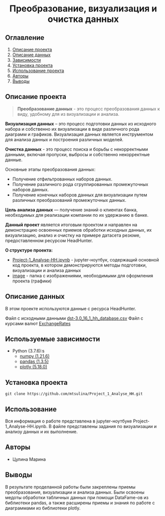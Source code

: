 # <center> Преобразование, визуализация и очистка данных </center>
## Оглавление
1. [Описание проекта](#Описание-проекта)
2. [Описание данных](#Описание-данных)
3. [Зависимости](#Используемые-зависимости)
4. [Установка проекта](#Установка-проекта)
5. [Использование проекта](#Использование-проекта)
6. [Авторы](#Авторы)
7. [Выводы](Использование-проекта)

## Описание проекта

>**Преобразование данных** - это процесс преобразования данных к виду, удобному для из визуализации и анализа.

**Визуализация данных** – это процесс подготовки данных из исходного набора и собственно их визуализации в виде различного рода диаграмм и графиков. Визуализация данных является инструментом для анализа данных и построения различных моделей.

**Очистка данных** - это процесс поиска и борьбы с некорректными данными, включая пропуски, выбросы и собственно некорректные данные.


Основные этапы преобразования данных:
* Получение отфильтрованных наборов данных.
* Получение различного рода сгруппированных промежуточных наборов данных.
* Получение конечных наборов данных для визуализации путем различных преобразований промежуточных данных.

**Цель анализа данных** — получение знаний о клиентах банка, необходимых для реализации компании по их удержанию в банке.

**Данный проект** является итоговым проектом и направлен на демонстрацию освоенных приемов обработки исходных данных, их визуализацию, анализ и очистку на примере датасета резюме, предоставленном ресурсом HeadHunter.

**О структуре проекта:**
* [Project-1_Analyse-HH.ipynb](./Project-1_Analyse-HH.ipynb) - jupyter-ноутбук, содержащий основной код проекта, в котором демонстрируются методы подготовки, визуализации и анализа данных
* [image](./image) - папка с изображениями, необходимыми для оформления проекта (графики)


## Описание данных
В этом проекте используются данные с ресурса HeadHunter.

Файл с исходными данными [dst-3.0_16_1_hh_database.csv](https://drive.google.com/file/d/1x8SnaiShHrx69qi8shSumrgGukfAOWok/view?usp=sharing)
Файл с курсами валют [ExchangeRates](https://drive.google.com/file/d/14v3hKxNwKxYYaCixNlM9RBg9TjApfmg_/view?usp=sharing)

## Используемые зависимости
* Python (3.7.6):s
    * [numpy (1.21.6)](https://numpy.org)
    * [pandas (1.3.5)](https://pandas.pydata.org)
    * [plotly (5.18.0)](https://plotly.com)
    
## Установка проекта

```
git clone https://github.com/mtsulina/Project_1_Analyse_HH.git
```

## Использование
Вся информация о работе представлена в jupyter-ноутбуке Project-1_Analyse-HH.ipynb. В файле представлены задания по визуализации и анализу данных и их выполнение.

## Авторы

* Цулина Марина

## Выводы

В результате проделанной работы были закреплены приемы преобразования, визуализации и анализа данных. Были освоены медоты обработки табличных данных при помощи DataFame-ов из библиотеки pandas, а также расширены приемы и знания по работе с диаграммами из библиотеки plotly.



